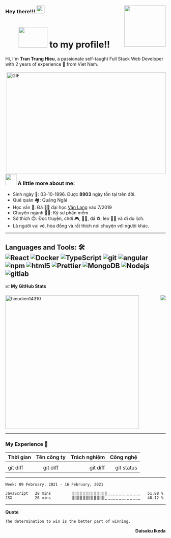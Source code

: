 ### Hey there!!! <img src="https://raw.githubusercontent.com/ShahriarShafin/ShahriarShafin/main/Assets/hi.gif" width="25px"> <img src="https://cdn.akamai.steamstatic.com/steamcommunity/public/images/items/1145360/db6144fa6b4cf2dcacd9d2812b652ee27991a551.png" width="130px" height="130px" align="right">
<h1 align="center"><img src="https://media.giphy.com/media/xUPGGDNsLvqsBOhuU0/giphy.gif" height="65px" width="90px"> to my profile!!</h1>
Hi, I'm <b>Tran Trung Hieu</b>, a passionate self-taught Full Stack Web Developer with 2 years of experience 🚀 from Viet Nam.
<br>
<br>
<img align="right" alt="GIF" src="https://media1.tenor.com/images/9fb771fb621c29b0a2eae945b5ceeeb3/tenor.gif?itemid=19019116" width="500" height="320" />


### <img src="https://media.giphy.com/media/VgCDAzcKvsR6OM0uWg/giphy.gif" width="35px"> A little more about me: 
- Sinh ngày    🎂️: 03-10-1996. Được <b>8903</b> ngày tồn tại trên đời.
- Quê quán     🏘️: Quảng Ngãi
- Học vấn      📖️: Đã 👨‍🎓️ đại học [Văn Lang](https://www.vanlanguni.edu.vn/) vào 7/2019
- Chuyên ngành 👨‍🏫️: Kỹ sư phần mềm
- Sở thích     😍️: Đọc truyện, chơi 🎮️, 🏊‍♀️️, đá ⚽️, leo 🧗‍♂️️ và đi du lịch. 
- Là người vui vẻ, hòa đồng và rất thích nói chuyện với người khác.
---
**Languages and Tools: 🛠️**  
<img alt="React" src="https://img.shields.io/badge/-React-45b8d8?style=flat-square&logo=react&logoColor=white" />
<img alt="Docker" src="https://img.shields.io/badge/-Docker-46a2f1?style=flat-square&logo=docker&logoColor=white" />
<img alt="TypeScript" src="https://img.shields.io/badge/-TypeScript-007ACC?style=flat-square&logo=typescript&logoColor=white" />
<img alt="git" src="https://img.shields.io/badge/-Git-F05032?style=flat-square&logo=git&logoColor=white" />
<img alt="angular" src="https://img.shields.io/badge/-Angular-DD0031?style=flat-square&logo=angular&logoColor=white" />
<img alt="npm" src="https://img.shields.io/badge/-NPM-CB3837?style=flat-square&logo=npm&logoColor=white" />
<img alt="html5" src="https://img.shields.io/badge/-HTML5-E34F26?style=flat-square&logo=html5&logoColor=white" />
<img alt="Prettier" src="https://img.shields.io/badge/-Prettier-F7B93E?style=flat-square&logo=prettier&logoColor=white" />
<img alt="MongoDB" src="https://img.shields.io/badge/-MongoDB-13aa52?style=flat-square&logo=mongodb&logoColor=white" />
<img alt="Nodejs" src="https://img.shields.io/badge/-Nodejs-43853d?style=flat-square&logo=Node.js&logoColor=white" />
<img alt="gitlab" src="https://camo.githubusercontent.com/35b0a4cb52ffc87fc7c464f9f2527dec988b663d0ae86bf8d542ae5649bd2c9e/68747470733a2f2f696d672e736869656c64732e696f2f62616467652f2d4769744c61622d4643413132313f7374796c653d666c61742d737175617265266c6f676f3d6769746c6162" />
---

**📈 My GitHub Stats**


<p float="left">
    <img width="420px" src="https://github-readme-stats.vercel.app/api?username=hieudien14310&show_icons=true&theme=gotham" alt="hieudien14310" />
    <img align="right" src="https://github-readme-stats.vercel.app/api/top-langs/?username=hieudien14310&theme=gotham&layout=compact" />
</p>


---
### My Experience 🎊️
| Thời gian    | Tên công ty    | Trách nghiệm  | Công nghệ     |
| :---         |     :---:      |          ---: |          ---: |
|              |                |               |               |
| git diff     | git diff       | git diff      | git status    |


---
<!--START_SECTION:waka-->
```text
Week: 09 February, 2021 - 16 February, 2021

JavaScript   28 mins         ⣿⣿⣿⣿⣿⣿⣿⣿⣿⣿⣿⣿⣿⣀⣀⣀⣀⣀⣀⣀⣀⣀⣀⣀⣀   51.88 % 
JSX          26 mins         ⣿⣿⣿⣿⣿⣿⣿⣿⣿⣿⣿⣿⣀⣀⣀⣀⣀⣀⣀⣀⣀⣀⣀⣀⣀   48.12 % 
```
<!--END_SECTION:waka-->


---
**Quote**
<p align="left" style="color:tomato;">

`The determination to win is the better part of winning.`
</p>
<p align="right"><b>Daisaku Ikeda</b></p>
